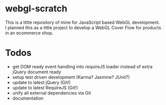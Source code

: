 webgl-scratch
=============

This is a little repository of mine for JavaScript based WebGL development. I planned this as a little project to develop a WebGL Cover Flow for products in an ecommerce shop.

Todos
=============
* get DOM ready event handling into requireJS loader instead of extra jQuery document ready
* setup test driven development (Karma? Jasmine? JUnit?)
* update to latest jQuery (Git!)
* update to latest RequireJS (Git!)
* unify all external dependencies via Git
* documentation